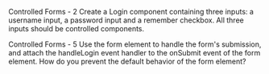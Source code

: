 Controlled Forms - 2
Create a Login component containing three inputs: a username input, a password input and a remember checkbox.
All three inputs should be controlled components.

Controlled Forms - 5
Use the form element to handle the form's submission, and attach the handleLogin event handler to the onSubmit event
of the form element. How do you prevent the default behavior of the form element?
